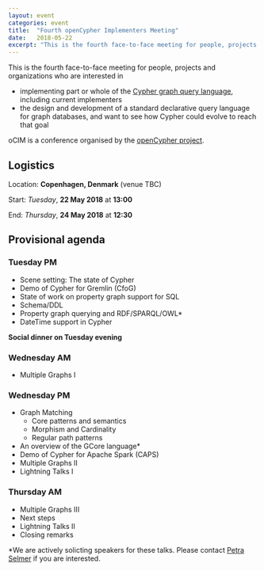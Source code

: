 ```yaml
---
layout: event
categories: event
title:  "Fourth openCypher Implementers Meeting"
date:   2018-05-22
excerpt: "This is the fourth face-to-face meeting for people, projects and organizations interested in participating in the openCypher project, with the goal of creating a standard language based on Cypher for querying graphs."
---
```

This is the fourth face-to-face meeting for people, projects and organizations who are interested in

* implementing part or whole of the [Cypher graph query language](https://neo4j.com/developer/cypher/), including current implementers
* the design and development of a standard declarative query language for graph databases, and want to see how Cypher could evolve to reach that goal

oCIM is a conference organised by the [openCypher project](http://www.opencypher.org).


## Logistics

Location: **Copenhagen, Denmark** (venue TBC)
 
Start: _Tuesday_, **22 May 2018** at **13:00**

End: _Thursday_, **24 May 2018** at **12:30**


## Provisional agenda

### Tuesday PM

* Scene setting: The state of Cypher
* Demo of Cypher for Gremlin (CfoG)
* State of work on property graph support for SQL
* Schema/DDL
* Property graph querying and RDF/SPARQL/OWL*
* DateTime support in Cypher

**Social dinner on Tuesday evening**

### Wednesday AM

* Multiple Graphs I

### Wednesday PM

* Graph Matching
  * Core patterns and semantics
  * Morphism and Cardinality
  * Regular path patterns
* An overview of the GCore language*
* Demo of Cypher for Apache Spark (CAPS)
* Multiple Graphs II
* Lightning Talks I

### Thursday AM

* Multiple Graphs III
* Next steps
* Lightning Talks II
* Closing remarks


*We are actively solicting speakers for these talks. 
Please contact [Petra Selmer](mailto:petra.selmer@neo4j.com) if you are interested.